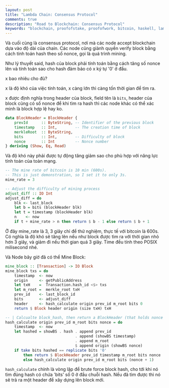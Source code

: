 ```yaml
---
layout: post
title: "Lambda Chain: Consensus Protocol"
comments: true
description: "Road to Blockchain: Consensus Protocol"
keywords: "blockchain, proofofstake, proofofwork, bitcoin, haskell, lambada"
---
```


Và cuối cùng là consensus protocol, nơi mà các node accept blockchain dựa vào độ dài của chain. Các node cũng giành quyền verify block bằng cách tính toán hash theo số nonce, gọi là quá trình mining.

Như lý thuyết said, hash của block phải tính toán bằng cách tăng số nonce lên và tính toán sao cho hash đảm bảo có x ký tự '0' ở đầu.

x bao nhiêu cho đủ?

x là độ khó của việc tính toán, x càng lớn thì càng tốn thời gian để tìm ra.

x được định nghĩa trong header của block, field tên là `bits`, header của block cũng có số nonce để khi tìm ra hash thì các node khác có thể xác minh là block hợp lệ hay ko.

```haskell
data BlockHeader = BlockHeader {
    prevId      :: ByteString, -- Identifier of the previous block
    timestamp   :: Int,        -- The creation time of block
    merkleRoot  :: ByteString,
    bits        :: Int,        -- Difficulty of block
    nonce       :: Int         -- Nonce number
} deriving (Show, Eq, Read)
```

Và độ khó này phải được tự động tăng giảm sao cho phù hợp với năng lực tính toán của toàn mạng.

```haskell
-- The mine rate of bitcoin is 10 min (600s).
-- This is just demonstration, so I set it to only 3s.
mine_rate = 3

-- Adjust the difficulty of mining process                                
adjust_diff :: IO Int                                
adjust_diff = do
    blk <- last_block
    let b = bits (blockHeader blk)
    let t = timestamp (blockHeader blk)
    n    <- now
    if t + mine_rate > n then return $ b - 1 else return $ b + 1
```

Ở đây mine_rate là 3, 3 giây chỉ để thử nghiệm, thực tế với bitcoin là 600s.
Có nghĩa là độ khó sẽ tăng lên nếu như block được tìm ra với thời gian nhỏ hơn 3 giây, và giảm đi nếu thời gian quá 3 giây. Time đều tính theo POSIX milisecond nhé.


Và Node bây giờ đã có thể Mine Block:

```haskell
mine_block :: [Transaction] -> IO Block
mine_block txs = do
    timestamp  <- now
    origin     <- getPublicAddress
    let txH    =  Transaction.hash_id <$> txs
    let m_root =  merkle_root txH
    prev_id    <- last_block_id
    bits       <- adjust_diff
    header     <- hash_calculate origin prev_id m_root bits 0
    return $ Block header origin (size txH) txH

-- | Calcualte block_hash, then return a BlockHeader (that holds nonce n timestamp)
hash_calculate origin prev_id m_root bits nonce = do
    timestamp  <- now
    let hashed = showBS . hash . append prev_id 
                               . append (showBS timestamp) 
                               . append m_root 
                               $ append origin (showBS nonce)
    if take bits hashed == replicate bits '0'
        then return $ BlockHeader prev_id timestamp m_root bits nonce
        else hash_calculate origin prev_id m_root bits (nonce + 1)
```
`hash_calculate` chính là vòng lặp để brute force block hash, cho tới khi nó tìm đúng hash có chứa 'bits' số 0 ở đầu chuỗi hash. Nếu đã tìm được thì nó sẽ trả ra một header để xây dựng lên block mới.
